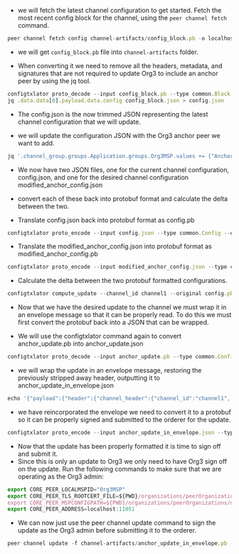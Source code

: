- we will fetch the latest channel configuration to get started. Fetch the most recent config block for the channel, using the `peer channel fetch` command.

```javascript
peer channel fetch config channel-artifacts/config_block.pb -o localhost:7050 --ordererTLSHostnameOverride orderer.example.com -c channel1 --tls --cafile "${PWD}/organizations/ordererOrganizations/example.com/orderers/orderer.example.com/msp/tlscacerts/tlsca.example.com-cert.pem"
```
- we will get `config_block.pb` file into `channel-artifacts` folder.

- When converting it we need to remove all the headers, metadata, and signatures that are not required to update Org3 to include an anchor peer by using the jq tool. 

```javascript
configtxlator proto_decode --input config_block.pb --type common.Block --output config_block.json
jq .data.data[0].payload.data.config config_block.json > config.json
```

- The config.json is the now trimmed JSON representing the latest channel configuration that we will update.

-  we will update the configuration JSON with the Org3 anchor peer we want to add.

```javascript
jq '.channel_group.groups.Application.groups.Org3MSP.values += {"AnchorPeers":{"mod_policy": "Admins","value":{"anchor_peers": [{"host": "peer0.org3.example.com","port": 11051}]},"version": "0"}}' config.json > modified_anchor_config.json
```

- We now have two JSON files, one for the current channel configuration, config.json, and one for the desired channel configuration modified_anchor_config.json

- convert each of these back into protobuf format and calculate the delta between the two.

- Translate config.json back into protobuf format as config.pb

```javascript
configtxlator proto_encode --input config.json --type common.Config --output config.pb
```

- Translate the modified_anchor_config.json into protobuf format as modified_anchor_config.pb

```javascript
configtxlator proto_encode --input modified_anchor_config.json --type common.Config --output modified_anchor_config.pb
```

- Calculate the delta between the two protobuf formatted configurations.

```javascript
configtxlator compute_update --channel_id channel1 --original config.pb --updated modified_anchor_config.pb --output anchor_update.pb
```

- Now that we have the desired update to the channel we must wrap it in an envelope message so that it can be properly read. To do this we must first convert the protobuf back into a JSON that can be wrapped.

- We will use the configtxlator command again to convert anchor_update.pb into anchor_update.json

```javascript
configtxlator proto_decode --input anchor_update.pb --type common.ConfigUpdate --output anchor_update.json
```

- we will wrap the update in an envelope message, restoring the previously stripped away header, outputting it to anchor_update_in_envelope.json

```javascript
echo '{"payload":{"header":{"channel_header":{"channel_id":"channel1", "type":2}},"data":{"config_update":'$(cat anchor_update.json)'}}}' | jq . > anchor_update_in_envelope.json
```

- we have reincorporated the envelope we need to convert it to a protobuf so it can be properly signed and submitted to the orderer for the update.

```javascript
configtxlator proto_encode --input anchor_update_in_envelope.json --type common.Envelope --output anchor_update_in_envelope.pb
```

- Now that the update has been properly formatted it is time to sign off and submit it.
- Since this is only an update to Org3 we only need to have Org3 sign off on the update. Run the following commands to make sure that we are operating as the Org3 admin:
```javascript
export CORE_PEER_LOCALMSPID="Org3MSP"
export CORE_PEER_TLS_ROOTCERT_FILE=${PWD}/organizations/peerOrganizations/org3.example.com/peers/peer0.org3.example.com/tls/ca.crt
export CORE_PEER_MSPCONFIGPATH=${PWD}/organizations/peerOrganizations/org3.example.com/users/Admin@org3.example.com/msp
export CORE_PEER_ADDRESS=localhost:11051
```

- We can now just use the peer channel update command to sign the update as the Org3 admin before submitting it to the orderer.
```javascript
peer channel update -f channel-artifacts/anchor_update_in_envelope.pb -c channel1 -o localhost:7050 --ordererTLSHostnameOverride orderer.example.com --tls --cafile "${PWD}/organizations/ordererOrganizations/example.com/orderers/orderer.example.com/msp/tlscacerts/tlsca.example.com-cert.pem"
```